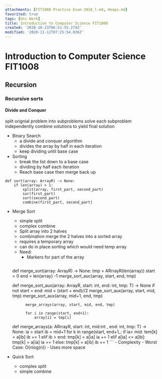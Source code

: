 ```yaml
---
attachments: [FIT1008 Practice Exam 2018_l.md, Heaps.md]
favorited: true
tags: [Uni Work]
title: Introduction to Computer Science FIT1008
created: '2020-10-23T06:51:55.274Z'
modified: '2020-11-12T07:25:54.036Z'
---
```


# Introduction to Computer Science FIT1008
## Recursion
### Recursive sorts
#### Divide and Conquer
split orignial problem into subproblems
solve each subproblem independently
combine solutions to yield final solution
 - Binary Search
     - a divide and conquer algorithm
     - divides the array by half in each iteration 
     - keep dividing until base case
 - Sorting
     - break the list down to a base case
     - dividing by half each iteration
     - Reach base case then merge back up
 
 ```
 def sort(array: ArrayR) -> None:
     if len(array) > 1:
         split(array, first_part, second_part)
         sor(first_part)
         sort(second_part)
         combine(first_part, second_part)
 ```
- Merge Sort
    - simple split 
    - complex combine
    - Split array into 2 halves 
    - combination merge the 2 halves into a sorted array
    - requires a temporary array 
    - can do in place sorting which would need temp array
    - Need:
        - Markers for part of the array 
          ```
    def merge_sort(array: ArrayR) -> None:
        tmp = ARrrayR(len(array))
        start = 0 
        end = len(array) -1
        merge_sort_auc(array, start, end, tmp)

    def merge_sort_aux(array: ArrayR, start: int, end: int, tmp: T) -> None
        if not start = end:
            mid = (start + end)//2
            merge_sort_aux(array, start, mid, tmp)
            merge_sort_aux(array, mid+1, end, tmp)
            
            merge_arrays(array, start, mid, end, tmp)
            
            for i in range(start, end+1):
                array[i] = tmp[i]
    
    def merge_arrays(a: ARrrayR, start: int, mid:int , end: int, tmp: T) -> None:
        ia = start
        ib = mid+1
        for k in range(start, end+1_:
            if ia> mid:
                tem[k] = a[ib]
                ib += 1
            elif ib > end:
                tmp[k] = a[ia]
                ia += 1
            elif a[ia] <= a[ib]:
                tmp[k] = a[ia]
                ia += 1
            else:
                tmp[k] = a[ib]
                ib += 1
          ```
        - Complexity
            - Worst Case: O(nlog(n))
            - Uses more space
          
- Quick Sort
    - complex split 
    - simple combine


